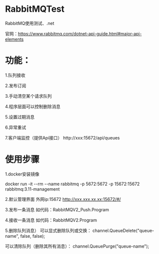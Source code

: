 # RabbitMQTest
RabbitMQ使用测试、.net

官网：https://www.rabbitmq.com/dotnet-api-guide.html#major-api-elements

# 功能：
1.队列接收

2.发布订阅

3.手动清空某个请求队列

4.程序层面可以控制删除消息

5.设置过期消息

6.异常重试

7.客户端监控（提供Api接口）
http://xxx:15672/api/queues



# 使用步骤
1.docker安装镜像

docker run -it --rm --name rabbitmq -p 5672:5672 -p 15672:15672 rabbitmq:3.11-management

2.默认管理界面 外网ip:15672
http://xxx.xxx.xx.xx:15672/#/

3.发布一条消息
如代码：RabbitMQV2_Push.Program

4.接收一条消息
如代码：RabbitMQV2.Program

5.删除队列消息）
可以显式删除队列或交换：
channel.QueueDelete("queue-name", false, false);

可以清除队列（删除其所有消息）：
channel.QueuePurge("queue-name");



